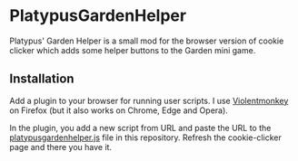 # PlatypusGardenHelper
Platypus' Garden Helper is a small mod for the browser version of cookie clicker which adds some helper buttons to the Garden mini game.

## Installation

Add a plugin to your browser for running user scripts. I use [Violentmonkey](https://violentmonkey.github.io/) on Firefox (but it also works on Chrome, Edge and Opera).

In the plugin, you add a new script from URL and paste the URL to the [platypusgardenhelper.js](https://raw.githubusercontent.com/MaxPlay/PlatypusGardenHelper/main/platypusgardenhelper.js) file in this repository. Refresh the cookie-clicker page and there you have it. 
